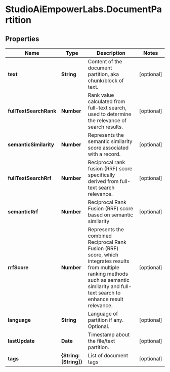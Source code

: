 # StudioAiEmpowerLabs.DocumentPartition

## Properties

Name | Type | Description | Notes
------------ | ------------- | ------------- | -------------
**text** | **String** | Content of the document partition, aka chunk/block of text. | [optional] 
**fullTextSearchRank** | **Number** | Rank value calculated from full-text search, used to determine the relevance of search results. | [optional] 
**semanticSimilarity** | **Number** | Represents the semantic similarity score associated with a record. | [optional] 
**fullTextSearchRrf** | **Number** | Reciprocal rank fusion (RRF) score specifically derived from full-text search relevance. | [optional] 
**semanticRrf** | **Number** | Reciprocal Rank Fusion (RRF) score based on semantic similarity | [optional] 
**rrfScore** | **Number** | Represents the combined Reciprocal Rank Fusion (RRF) score, which integrates results from multiple ranking methods such as semantic similarity and full-text search to enhance result relevance. | [optional] 
**language** | **String** | Language of partition if any. Optional. | [optional] 
**lastUpdate** | **Date** | Timestamp about the file/text partition. | [optional] 
**tags** | **{String: [String]}** | List of document tags | [optional] 



